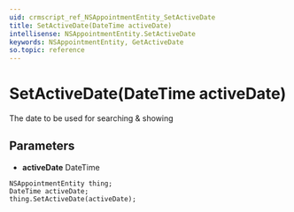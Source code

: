 ```yaml
---
uid: crmscript_ref_NSAppointmentEntity_SetActiveDate
title: SetActiveDate(DateTime activeDate)
intellisense: NSAppointmentEntity.SetActiveDate
keywords: NSAppointmentEntity, GetActiveDate
so.topic: reference
---
```


# SetActiveDate(DateTime activeDate)

The date to be used for searching & showing

## Parameters

* **activeDate** DateTime

```crmscript
NSAppointmentEntity thing;
DateTime activeDate;
thing.SetActiveDate(activeDate);
```

